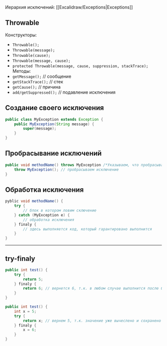 Иерархия исключений: [[Excalidraw/Exceptions|Exceptions]]
## Throwable
Конструкторы:
- `Throwable();`
- `Throwable(message);`
- `Throwable(cause);`
- `Throwable(message, cause);`
- `protected Throwable(message, cause, suppression, stackTrace);`
Методы:
- `getMessage();` // сообщение
- `getStackTrace();` // стек
- `getCause();` // причина
- `add/getSuppressed();` // подавление исключения
## Создание своего исключения
```Java
public class MyException extends Exception {
	public MyException(String message) {
		super(message);
	}
}
```
## Пробрасывание исключений
```Java
public void methodName() throws MyException /*Указываем, что пробрасываем исключение выше по стеку вызова*/{
	throw MyException(); // пробрасываем исключение
}
```
## Обработка исключения
```java
pyblic void methodName() {
	try {
		// блок в котором ловим сключение
	} catch (MyException e) {
		// обработка исключения
	} finaly {
		// здесь выполняется код, который гарантировано выполнится
	}
}
```

----
## try-finaly
```Java
public int test() {
	try {
		return 5;
	} finaly {
		return 6; // вернется 6, т.к. в любом случае выполнится после блока try
	}
}
```

```Java
public int test() {
	int x = 5;
	try {
		return x; // вернем 5, т.к. значение уже вычеслено и сохранено
	} finaly {
		x = 6; 
	}
}
```
